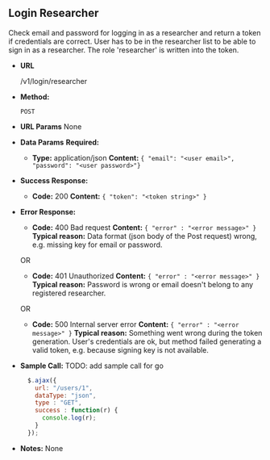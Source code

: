 **Login Researcher**
----
  Check email and password for logging in as a researcher and return a token if credentials are correct. User has to be in the researcher list to be able to sign in as a researcher. The role 'researcher' is written into the token.

* **URL**

  /v1/login/researcher

* **Method:**

  `POST`

*  **URL Params**
  None

* **Data Params**
  **Required:**
  * **Type:** application/json
    **Content:** `{ "email": "<user email>", "password": "<user password>"}`

* **Success Response:**

  * **Code:** 200
    **Content:** `{ "token": "<token string>" }`

* **Error Response:**

  * **Code:** 400 Bad request
    **Content:** `{ "error" : "<error message>" }`
    **Typical reason:** Data format (json body of the Post request) wrong, e.g. missing key for email or password.

  OR

  * **Code:** 401 Unauthorized
    **Content:** `{ "error" : "<error message>" }`
    **Typical reason:** Password is wrong or email doesn't belong to any registered researcher.

  OR

  * **Code:** 500 Internal server error
    **Content:** `{ "error" : "<error message>" }`
    **Typical reason:** Something went wrong during the token generation. User's credentials are ok, but method failed generating a valid token, e.g. because signing key is not available.

* **Sample Call:**
  TODO: add sample call for go

  ```javascript
    $.ajax({
      url: "/users/1",
      dataType: "json",
      type : "GET",
      success : function(r) {
        console.log(r);
      }
    });
  ```
* **Notes:**
  None